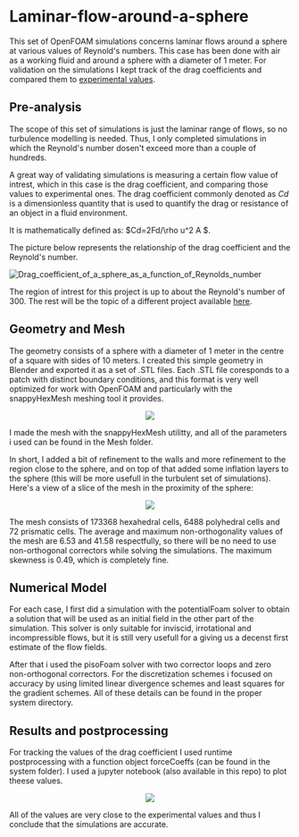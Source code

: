 # Laminar-flow-around-a-sphere

This set of OpenFOAM simulations concerns laminar flows around a sphere at various values of Reynold's numbers. This case has been done with air as a working fluid and around a sphere with a diameter of 1 meter. For validation on the simulations I kept track of the drag coefficients and compared them to [experimental values](https://pages.mtu.edu/~fmorriso/DataCorrelationForSphereDrag2016.pdf). 

## Pre-analysis

The scope of this set of simulations is just the laminar range of flows, so no turbulence modelling is needed. Thus, I only completed simulations in which the Reynold's number dosen't exceed more than a couple of hundreds. 

A great way of validating simulations is measuring a certain flow value of intrest, which in this case is the drag coefficient, and comparing those values to experimental ones. 
The drag coefficient commonly denoted as $Cd$ is a dimensionless quantity that is used to quantify the drag or resistance of an object in a fluid environment.

It is mathematically defined as:
$Cd=2Fd/\rho u^2 A $.

The picture below represents the relationship of the drag coefficient and the Reynold's number.


![Drag_coefficient_of_a_sphere_as_a_function_of_Reynolds_number](https://user-images.githubusercontent.com/84512701/216652882-d4c6538b-f66c-4e6e-9128-afeee3e2c9b4.png)

The region of intrest for this project is up to about the Reynold's number of 300. The rest will be the topic of a different project available [here](https://github.com/Pavlord98/Turbulent-flow-around-a-sphere).


## Geometry and Mesh

The geometry consists of a sphere with a diameter of 1 meter in the centre of a square with sides of 10 meters. I created this simple geometry in Blender and exported it as a set of .STL files. Each .STL file coresponds to a patch with distinct boundary conditions, and this format is very well optimized for work with OpenFOAM and particularly with the snappyHexMesh meshing tool it provides.

<p align="center">
  <img src="https://user-images.githubusercontent.com/84512701/216657800-ecafa7f4-00d6-40fa-b3f5-6d4730e16171.png"/>
</p>

I made the mesh with the snappyHexMesh utilitty, and all of the parameters i used can be found in the Mesh folder. 

In short, I added a bit of refinement to the walls and more refinement to the region close to the sphere, and on top of that added some inflation layers to the sphere (this will be more usefull in the turbulent set of simulations). 
Here's a view of a slice of the mesh in the proximity of the sphere:
<p align="center">
  <img src="https://user-images.githubusercontent.com/84512701/216659317-2bde5309-4092-412e-ba88-e1895a9c0e45.png"/>
</p>

The mesh consists of 173368 hexahedral cells, 6488 polyhedral cells and 72 prismatic cells. The average and maximum non-orthogonality values of the mesh are 6.53 and 41.58 respectfully, so there will be no need to use non-orthogonal correctors while solving the simulations. The maximum skewness is 0.49, which is completely fine. 

## Numerical Model

For each case, I first did a simulation with the potentialFoam solver to obtain a solution that will be used as an initial field in the other part of the simulation. This solver is only suitable for inviscid, irrotational and incompressible flows, but it is still very usefull for a giving us a decenst first estimate of the flow fields. 

After that i used the pisoFoam solver with two corrector loops and zero non-orthogonal correctors. For the discretization schemes i focused on accuracy by using limited linear divergence schemes and least squares for the gradient schemes. All of these details can be found in the proper system directory. 


## Results and postprocessing

For tracking the values of the drag coefficient I used runtime postprocessing with a function object forceCoeffs (can be found in the system folder). I used a jupyter notebook (also available in this repo) to plot theese values.

<p align="center">
    <img src="https://user-images.githubusercontent.com/84512701/216769247-eec82cc9-587b-491a-97a1-283813b7427d.png"/>
</p>

All of the values are very close to the experimental values and thus I conclude that the simulations are accurate.
